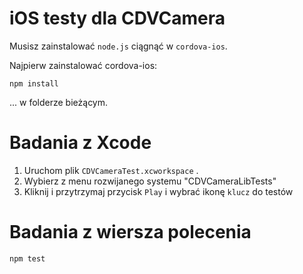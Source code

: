 <!---
 license: Licensed to the Apache Software Foundation (ASF) under one
         or more contributor license agreements.  See the NOTICE file
         distributed with this work for additional information
         regarding copyright ownership.  The ASF licenses this file
         to you under the Apache License, Version 2.0 (the
         "License"); you may not use this file except in compliance
         with the License.  You may obtain a copy of the License at

           http://www.apache.org/licenses/LICENSE-2.0

         Unless required by applicable law or agreed to in writing,
         software distributed under the License is distributed on an
         "AS IS" BASIS, WITHOUT WARRANTIES OR CONDITIONS OF ANY
         KIND, either express or implied.  See the License for the
         specific language governing permissions and limitations
         under the License.
-->

# iOS testy dla CDVCamera

Musisz zainstalować `node.js` ciągnąć w `cordova-ios`.

Najpierw zainstalować cordova-ios:

    npm install


... w folderze bieżącym.

# Badania z Xcode

  1. Uruchom plik `CDVCameraTest.xcworkspace` .
  2. Wybierz z menu rozwijanego systemu "CDVCameraLibTests"
  3. Kliknij i przytrzymaj przycisk `Play` i wybrać ikonę `klucz` do testów

# Badania z wiersza polecenia

    npm test
